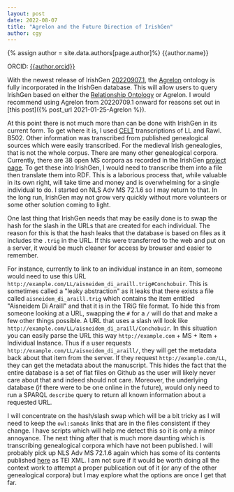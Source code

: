 ```yaml
---
layout: post
date: 2022-08-07
title: "Agrelon and the Future Direction of IrishGen"
author: cgy
---
```


{% assign author = site.data.authors[page.author]%}
{{author.name}}

ORCID: <a href="https://orcid.org/{{ author.orcid }}" title="{{author.name}}">{{author.orcid}}</a>

With the newest release of IrishGen
[20220907.1](https://github.com/cyocum/irish-gen/releases/tag/20220907.1),
the [Agrelon](https://d-nb.info/standards/elementset/agrelon) ontology
is fully incorporated in the IrishGen database.  This will allow users
to query IrishGen based on either the [Relationship
Ontology](http://purl.org/vocab/relationship/) or Agrelon.  I would
recommend using Agrelon from 20220709.1 onward for reasons set out in
[this post]({% post_url 2021-01-25-Agrelon %}).

At this point there is not much more than can be done with IrishGen in
its current form.  To get where it is, I used
[CELT](https://celt.ucc.ie/) transcriptions of LL and Rawl. B502.
Other information was transcribed from published genealogical sources
which were easily transcribed.  For the medieval Irish genealogies,
that is not the whole corpus.  There are many other genealogical
corpora.  Currently, there are 38 open MS corpora as recorded in the
IrishGen [project
page](https://github.com/cyocum/irish-gen/projects/1).  To get these
into IrishGen, I would need to transcribe them into a file then
translate them into RDF.  This is a laborious process that, while
valuable in its own right, will take time and money and is
overwhelming for a single individual to do.  I started on NLS Adv MS
72.1.6 so I may return to that.  In the long run, IrishGen may not
grow very quickly without more volunteers or some other solution
coming to light.

One last thing that IrishGen needs that may be easily done is to swap
the hash for the slash in the URLs that are created for each
individual.  The reason for this is that the hash leaks that the
database is based on files as it includes the `.trig` in the URL.  If
this were transferred to the web and put on a server, it would be much
cleaner for access by browser and easier to remember.

For instance, currently to link to an individual instance in an item,
someone would need to use this URL
`http://example.com/LL/aisneidem_di_araill.trig#Conchobuir`.  This is
sometimes called a "leaky abstraction" as it leaks that there exists a
file called `aisneidem_di_araill.trig` which contains the item
entitled "Aisneidem Di Araill" and that it is in the TRiG file format.
To hide this from someone looking at a URL, swapping the `#` for a `/`
will do that and make a few other things possible.  A URL that uses a
slash will look like
`http://example.com/LL/aisneidem_di_araill/Conchobuir`.  In this
situation you can easily parse the URL this way `http://example.com` +
MS + Item + Individual Instance.  Thus if a user requests
`http://example.com/LL/aisneidem_di_araill/`, they will get the
metadata back about that item from the server.  If they request
`http://example.com/LL`, they can get the metadata about the
manuscript.  This hides the fact that the entire database is a set of
flat files on Github as the user will likely never care about that and
indeed should not care.  Moreover, the underlying database (if there
were to be one online in the future), would only need to run a SPARQL
`describe` query to return all known information about a requested URL.

I will concentrate on the hash/slash swap which will be a bit tricky
as I will need to keep the `owl:sameAs` links that are in the files
consistent if they change.  I have scripts which will help me detect
this so it is only a minor annoyance.  The next thing after that is
much more daunting which is transcribing genealogical corpora which
have not been published.  I will probably pick up NLS Adv MS 72.1.6
again which has some of its contents published
[here](https://github.com/cyocum/irish-gen-mss/blob/master/xml/nls_ms_72_1_6.xml)
as TEI XML.  I am not sure if it would be worth doing all the context
work to attempt a proper publication out of it (or any of the other
genealogical corpora) but I may explore what the options are once I
get that far.
